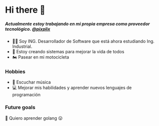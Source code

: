 # Hi there 👋

##### Actualmente estoy trabajando en mi propia empresa como proveedor tecnológico.  [@pixplix](https://github.com/pixplix "@pixplix")

- 👨‍🎓 Soy ING. Desarrollador de Software que está ahora estudiando Ing. Industrial.
- 🎈 Estoy creando sistemas para mejorar la vida de todos
- 🏍 Pasear en mi motocicleta

### Hobbies
- 🎵 Escuchar música
- 💻 Mejorar mis habilidades y aprender nuevos lenguajes de programación

### Future goals
🥅 Quiero aprender golang 😛
